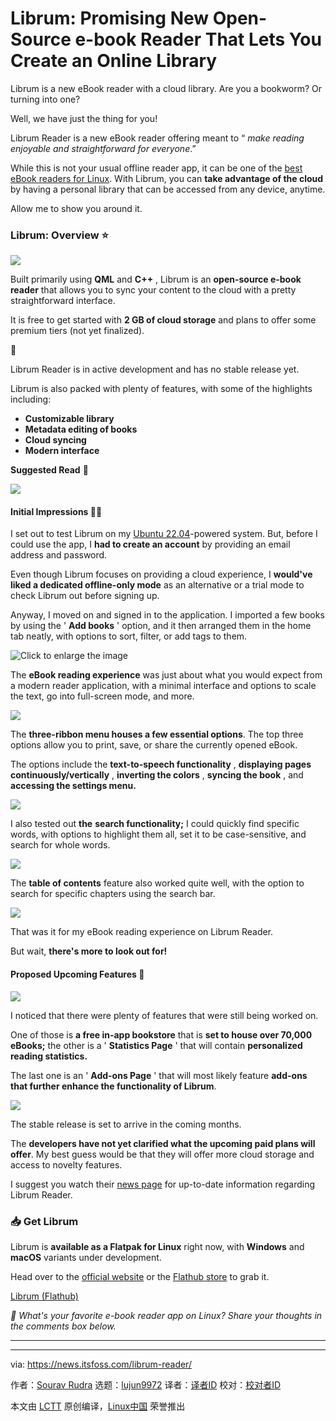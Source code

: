 [#]: subject: "Librum: Promising New Open-Source e-book Reader That Lets You Create an Online Library"
[#]: via: "https://news.itsfoss.com/librum-reader/"
[#]: author: "Sourav Rudra https://news.itsfoss.com/author/sourav/"
[#]: collector: "lujun9972/lctt-scripts-1693450080"
[#]: translator: " "
[#]: reviewer: " "
[#]: publisher: " "
[#]: url: " "

Librum: Promising New Open-Source e-book Reader That Lets You Create an Online Library
======
Librum is a new eBook reader with a cloud library.
Are you a bookworm? Or turning into one?

Well, we have just the thing for you!

Librum Reader is a new eBook reader offering meant to “ _make reading enjoyable and straightforward for everyone_.”

While this is not your usual offline reader app, it can be one of the [best eBook readers for Linux][1]. With Librum, you can **take advantage of the cloud** by having a personal library that can be accessed from any device, anytime.

Allow me to show you around it.

### Librum: Overview ⭐

![][2]

Built primarily using **QML** and **C++** , Librum is an **open-source e-book reader** that allows you to sync your content to the cloud with a pretty straightforward interface.

It is free to get started with **2 GB of cloud storage** and plans to offer some premium tiers (not yet finalized).

🚧

Librum Reader is in active development and has no stable release yet.

Librum is also packed with plenty of features, with some of the highlights including:

  * **Customizable library**
  * **Metadata editing of books**
  * **Cloud syncing**
  * **Modern interface**



**Suggested Read** 📖

![][3]

#### Initial Impressions 👨‍💻

I set out to test Librum on my [Ubuntu 22.04][4]-powered system. But, before I could use the app, I **had to create an account** by providing an email address and password.

Even though Librum focuses on providing a cloud experience, I **would've liked a dedicated offline-only mode** as an alternative or a trial mode to check Librum out before signing up.

Anyway, I moved on and signed in to the application. I imported a few books by using the ' **Add books** ' option, and it then arranged them in the home tab neatly, with options to sort, filter, or add tags to them.

![Click to enlarge the image][5]

The **eBook reading experience** was just about what you would expect from a modern reader application, with a minimal interface and options to scale the text, go into full-screen mode, and more.

![][6]

The **three-ribbon menu houses a few essential options**. The top three options allow you to print, save, or share the currently opened eBook.

The options include the **text-to-speech functionality** , **displaying pages continuously/vertically** , **inverting the colors** , **syncing the book** , and **accessing the settings menu.**

![][7]

I also tested out **the** **search functionality;** I could quickly find specific words, with options to highlight them all, set it to be case-sensitive, and search for whole words.

![][8]

The **table of contents** feature also worked quite well, with the option to search for specific chapters using the search bar.

![][9]

That was it for my eBook reading experience on Librum Reader.

But wait, **there's more to look out for!**

#### Proposed Upcoming Features 📝

![][10]

I noticed that there were plenty of features that were still being worked on.

One of those is **a free in-app bookstore** that is **set to house over 70,000 eBooks;** the other is a ' **Statistics Page** ' that will contain **personalized reading statistics.**

The last one is an ' **Add-ons Page** ' that will most likely feature **add-ons that further enhance the functionality of Librum**.

![][11]

The stable release is set to arrive in the coming months.

The **developers have not yet clarified what the upcoming paid plans will offer**. My best guess would be that they will offer more cloud storage and access to novelty features.

I suggest you watch their [news page][12] for up-to-date information regarding Librum Reader.

### 📥 Get Librum

Librum is **available as a Flatpak for Linux** right now, with **Windows** and **macOS** variants under development.

Head over to the [official website][13] or the [Flathub store][14] to grab it.

[Librum (Flathub)][14]

_💬 What's your favorite e-book reader app on Linux? Share your thoughts in the comments box below._

* * *

--------------------------------------------------------------------------------

via: https://news.itsfoss.com/librum-reader/

作者：[Sourav Rudra][a]
选题：[lujun9972][b]
译者：[译者ID](https://github.com/译者ID)
校对：[校对者ID](https://github.com/校对者ID)

本文由 [LCTT](https://github.com/LCTT/TranslateProject) 原创编译，[Linux中国](https://linux.cn/) 荣誉推出

[a]: https://news.itsfoss.com/author/sourav/
[b]: https://github.com/lujun9972
[1]: https://itsfoss.com/best-ebook-readers-linux/
[2]: https://news.itsfoss.com/content/images/2023/09/Librum_1-1.png
[3]: https://itsfoss.com/content/images/size/w256h256/2022/12/android-chrome-192x192.png
[4]: https://news.itsfoss.com/ubuntu-22-04-release/
[5]: https://news.itsfoss.com/content/images/2023/09/Librum_2.png
[6]: https://news.itsfoss.com/content/images/2023/09/Librum_3.png
[7]: https://news.itsfoss.com/content/images/2023/09/Librum_4.png
[8]: https://news.itsfoss.com/content/images/2023/09/Librum_5.png
[9]: https://news.itsfoss.com/content/images/2023/09/Librum_6.png
[10]: https://news.itsfoss.com/content/images/2023/09/Librum_7.png
[11]: https://news.itsfoss.com/content/images/2023/09/Librum_8.png
[12]: https://librumreader.com/news
[13]: https://librumreader.com/
[14]: https://flathub.org/apps/com.librumreader.librum

